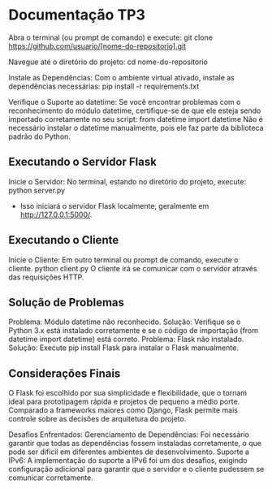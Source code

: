 # Documentação TP3

Abra o terminal (ou prompt de comando) e execute:
git clone https://github.com/usuario/[nome-do-repositorio].git

Navegue até o diretório do projeto:
cd nome-do-repositorio

Instale as Dependências:
Com o ambiente virtual ativado, instale as dependências necessárias:
pip install -r requirements.txt

Verifique o Suporte ao datetime:
Se você encontrar problemas com o reconhecimento do módulo datetime, certifique-se de que ele esteja sendo importado corretamente no seu script:
from datetime import datetime
Não é necessário instalar o datetime manualmente, pois ele faz parte da biblioteca padrão do Python.

## Executando o Servidor Flask

Inicie o Servidor:
No terminal, estando no diretório do projeto, execute:
python server.py
- Isso iniciará o servidor Flask localmente, geralmente em http://127.0.0.1:5000/.

## Executando o Cliente

Inicie o Cliente:
Em outro terminal ou prompt de comando, execute o cliente.
python client.py
O cliente irá se comunicar com o servidor através das requisições HTTP.

## Solução de Problemas
Problema: Módulo datetime não reconhecido.
Solução: Verifique se o Python 3.x está instalado corretamente e se o código de importação (from datetime import datetime) está correto.
Problema: Flask não instalado.
Solução: Execute pip install Flask para instalar o Flask manualmente.

## Considerações Finais
O Flask foi escolhido por sua simplicidade e flexibilidade, que o tornam ideal para prototipagem rápida e projetos de pequeno a médio porte. Comparado a frameworks maiores como Django, Flask permite mais controle sobre as decisões de arquitetura do projeto.

Desafios Enfrentados:
Gerenciamento de Dependências: Foi necessário garantir que todas as dependências fossem instaladas corretamente, o que pode ser difícil em diferentes ambientes de desenvolvimento.
Suporte a IPv6: A implementação do suporte a IPv6 foi um dos desafios, exigindo configuração adicional para garantir que o servidor e o cliente pudessem se comunicar corretamente.
